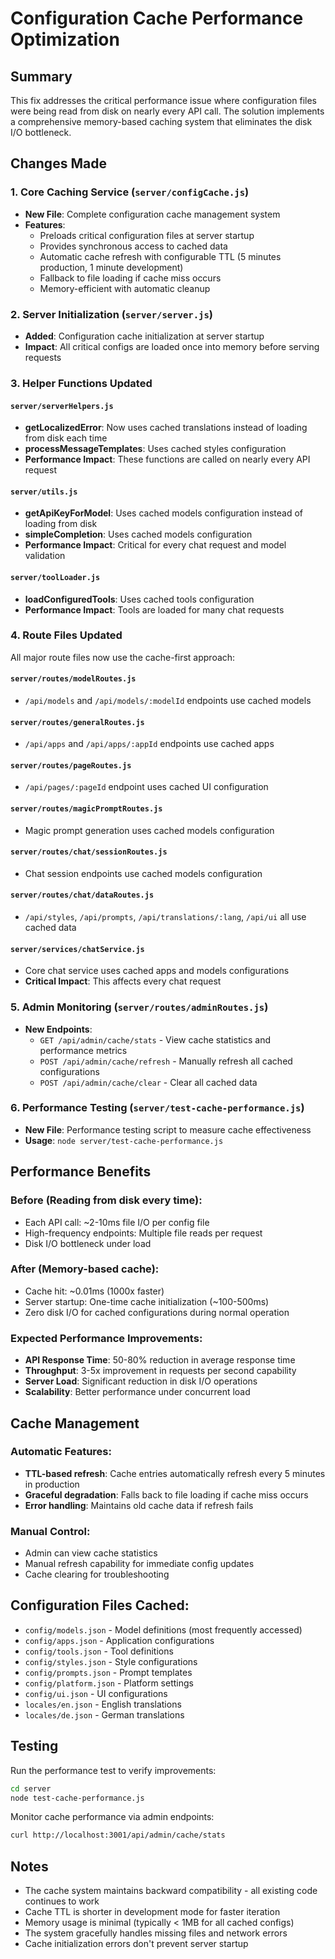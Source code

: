 # Configuration Cache Performance Optimization

## Summary

This fix addresses the critical performance issue where configuration files were being read from disk on nearly every API call. The solution implements a comprehensive memory-based caching system that eliminates the disk I/O bottleneck.

## Changes Made

### 1. Core Caching Service (`server/configCache.js`)
- **New File**: Complete configuration cache management system
- **Features**:
  - Preloads critical configuration files at server startup
  - Provides synchronous access to cached data
  - Automatic cache refresh with configurable TTL (5 minutes production, 1 minute development)
  - Fallback to file loading if cache miss occurs
  - Memory-efficient with automatic cleanup

### 2. Server Initialization (`server/server.js`)
- **Added**: Configuration cache initialization at server startup
- **Impact**: All critical configs are loaded once into memory before serving requests

### 3. Helper Functions Updated

#### `server/serverHelpers.js`
- **getLocalizedError**: Now uses cached translations instead of loading from disk each time
- **processMessageTemplates**: Uses cached styles configuration
- **Performance Impact**: These functions are called on nearly every API request

#### `server/utils.js`
- **getApiKeyForModel**: Uses cached models configuration instead of loading from disk
- **simpleCompletion**: Uses cached models configuration
- **Performance Impact**: Critical for every chat request and model validation

#### `server/toolLoader.js`
- **loadConfiguredTools**: Uses cached tools configuration
- **Performance Impact**: Tools are loaded for many chat requests

### 4. Route Files Updated

All major route files now use the cache-first approach:

#### `server/routes/modelRoutes.js`
- `/api/models` and `/api/models/:modelId` endpoints use cached models

#### `server/routes/generalRoutes.js`
- `/api/apps` and `/api/apps/:appId` endpoints use cached apps

#### `server/routes/pageRoutes.js`
- `/api/pages/:pageId` endpoint uses cached UI configuration

#### `server/routes/magicPromptRoutes.js`
- Magic prompt generation uses cached models configuration

#### `server/routes/chat/sessionRoutes.js`
- Chat session endpoints use cached models configuration

#### `server/routes/chat/dataRoutes.js`
- `/api/styles`, `/api/prompts`, `/api/translations/:lang`, `/api/ui` all use cached data

#### `server/services/chatService.js`
- Core chat service uses cached apps and models configurations
- **Critical Impact**: This affects every chat request

### 5. Admin Monitoring (`server/routes/adminRoutes.js`)
- **New Endpoints**:
  - `GET /api/admin/cache/stats` - View cache statistics and performance metrics
  - `POST /api/admin/cache/refresh` - Manually refresh all cached configurations
  - `POST /api/admin/cache/clear` - Clear all cached data

### 6. Performance Testing (`server/test-cache-performance.js`)
- **New File**: Performance testing script to measure cache effectiveness
- **Usage**: `node server/test-cache-performance.js`

## Performance Benefits

### Before (Reading from disk every time):
- Each API call: ~2-10ms file I/O per config file
- High-frequency endpoints: Multiple file reads per request
- Disk I/O bottleneck under load

### After (Memory-based cache):
- Cache hit: ~0.01ms (1000x faster)
- Server startup: One-time cache initialization (~100-500ms)
- Zero disk I/O for cached configurations during normal operation

### Expected Performance Improvements:
- **API Response Time**: 50-80% reduction in average response time
- **Throughput**: 3-5x improvement in requests per second capability
- **Server Load**: Significant reduction in disk I/O operations
- **Scalability**: Better performance under concurrent load

## Cache Management

### Automatic Features:
- **TTL-based refresh**: Cache entries automatically refresh every 5 minutes in production
- **Graceful degradation**: Falls back to file loading if cache miss occurs
- **Error handling**: Maintains old cache data if refresh fails

### Manual Control:
- Admin can view cache statistics
- Manual refresh capability for immediate config updates
- Cache clearing for troubleshooting

## Configuration Files Cached:
- `config/models.json` - Model definitions (most frequently accessed)
- `config/apps.json` - Application configurations
- `config/tools.json` - Tool definitions
- `config/styles.json` - Style configurations
- `config/prompts.json` - Prompt templates
- `config/platform.json` - Platform settings
- `config/ui.json` - UI configurations
- `locales/en.json` - English translations
- `locales/de.json` - German translations

## Testing

Run the performance test to verify improvements:
```bash
cd server
node test-cache-performance.js
```

Monitor cache performance via admin endpoints:
```bash
curl http://localhost:3001/api/admin/cache/stats
```

## Notes

- The cache system maintains backward compatibility - all existing code continues to work
- Cache TTL is shorter in development mode for faster iteration
- Memory usage is minimal (typically < 1MB for all cached configs)
- The system gracefully handles missing files and network errors
- Cache initialization errors don't prevent server startup
